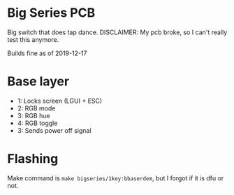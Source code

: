 # Big Series PCB

Big switch that does tap dance.
DISCLAIMER: My pcb broke, so I can't really test this anymore.

Builds fine as of 2019-12-17

# Base layer

* 1: Locks screen (LGUI + ESC)
* 2: RGB mode
* 3: RGB hue
* 4: RGB toggle
* 3: Sends power off signal

# Flashing

Make command is `make bigseries/1key:bbaserdem`, but I forgot if it is dfu or not.

